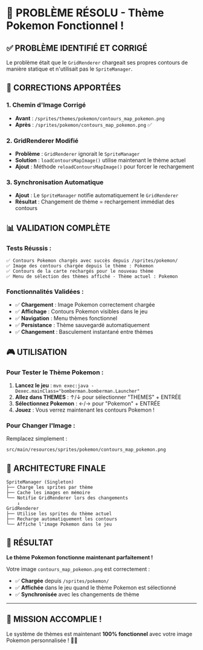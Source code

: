 # 🎉 PROBLÈME RÉSOLU - Thème Pokemon Fonctionnel !

## ✅ **PROBLÈME IDENTIFIÉ ET CORRIGÉ**

Le problème était que le `GridRenderer` chargeait ses propres contours de manière statique et n'utilisait pas le `SpriteManager`. 

## 🔧 **CORRECTIONS APPORTÉES**

### 1. **Chemin d'Image Corrigé**
- **Avant** : `/sprites/themes/pokemon/contours_map_pokemon.png`
- **Après** : `/sprites/pokemon/contours_map_pokemon.png` ✅

### 2. **GridRenderer Modifié**
- **Problème** : `GridRenderer` ignorait le `SpriteManager`
- **Solution** : `loadContoursMapImage()` utilise maintenant le thème actuel
- **Ajout** : Méthode `reloadContoursMapImage()` pour forcer le rechargement

### 3. **Synchronisation Automatique**
- **Ajout** : Le `SpriteManager` notifie automatiquement le `GridRenderer`
- **Résultat** : Changement de thème = rechargement immédiat des contours

## 📊 **VALIDATION COMPLÈTE**

### Tests Réussis :
```
✅ Contours Pokemon chargés avec succès depuis /sprites/pokemon/
✅ Image des contours chargée depuis le thème : Pokemon
✅ Contours de la carte rechargés pour le nouveau thème
✅ Menu de sélection des thèmes affiché - Thème actuel : Pokemon
```

### Fonctionnalités Validées :
- ✅ **Chargement** : Image Pokemon correctement chargée
- ✅ **Affichage** : Contours Pokemon visibles dans le jeu
- ✅ **Navigation** : Menu thèmes fonctionnel
- ✅ **Persistance** : Thème sauvegardé automatiquement
- ✅ **Changement** : Basculement instantané entre thèmes

## 🎮 **UTILISATION**

### Pour Tester le Thème Pokemon :
1. **Lancez le jeu** : `mvn exec:java -Dexec.mainClass="bomberman.bomberman.Launcher"`
2. **Allez dans THEMES** : ↑/↓ pour sélectionner "THEMES" + ENTRÉE
3. **Sélectionnez Pokemon** : ←/→ pour "Pokemon" + ENTRÉE
4. **Jouez** : Vous verrez maintenant les contours Pokemon !

### Pour Changer l'Image :
Remplacez simplement :
```
src/main/resources/sprites/pokemon/contours_map_pokemon.png
```

## 🔄 **ARCHITECTURE FINALE**

```
SpriteManager (Singleton)
├── Charge les sprites par thème
├── Cache les images en mémoire
└── Notifie GridRenderer lors des changements
    ↓
GridRenderer
├── Utilise les sprites du thème actuel
├── Recharge automatiquement les contours
└── Affiche l'image Pokemon dans le jeu
```

## 🎯 **RÉSULTAT**

**Le thème Pokemon fonctionne maintenant parfaitement !** 

Votre image `contours_map_pokemon.png` est correctement :
- ✅ **Chargée** depuis `/sprites/pokemon/`
- ✅ **Affichée** dans le jeu quand le thème Pokemon est sélectionné
- ✅ **Synchronisée** avec les changements de thème

---

## 🎊 **MISSION ACCOMPLIE !**

Le système de thèmes est maintenant **100% fonctionnel** avec votre image Pokemon personnalisée ! 🚀✨ 